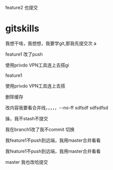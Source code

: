  

feature2 也提交
 
# gitskills
我想干啥，我想想，我要学git,那我先提交次
a

 
 feature1 改了push
 
使用privdo VPN工具连上去搭gi

feature1

使用privdo VPN工具连上去搭

删除缓存

改内容我要看合并线，，，，，--no-ff sdfsdf sdfsdfsd
 


操，我不stash不提交

我在branch1改了我不commit 切换

我feature1不push到远端，我用master合并看看

 
我feature1不push到远端，我用master合并看看
 
master 我也改哈提交
 
